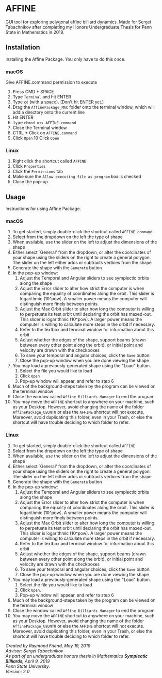 # AFFINE
GUI tool for exploring polygonal affine billiard dynamics. Made for Sergei Tabachnikov after completing my Honors Undergraduate Thesis for Penn State in Mathematics in 2019. 

## Installation

Installing the Affine Package. You only have to do this once.

### macOS

Give AFFINE.command permission to execute

1. Press CMD + SPACE
2. Type ``Terminal`` and hit ENTER
3. Type ``cd`` (with a space). (Don't hit ENTER yet.)
4. Drag the ``AffinePackage_MAC`` folder onto the terminal window, which will add a directory onto the current line
5. Hit ENTER
6. Type ``chmod u+x AFFINE.command``
7. Close the Terminal window
8. CTRL + Click on ``AFFINE.command``
9.  Click ``Open``
10  Click ``Open``

### Linux

1. Right click the shortcut called ``AFFINE`` 
2. Click ``Properties``
3. Click the ``Permissions`` tab
4. Make sure the ``Allow executing file as program`` box is checked
5. Close the pop-up

## Usage

Instructions for using Affine Package.

### macOS

1. To get started, simply double-click the shortcut called ``AFFINE.command``
2. Select from the dropdown on the left the type of shape
3. When available, use the slider on the left to adjust the dimensions of the shape
4. Either select `General' from the dropdown, or alter the coordinates of your shape using the sliders on the right to create a general polygon. The slider on the left either adds or subtracts vertices from the shape
5. Generate the shape with the ``Generate`` button
6. In the pop-up window:
    1. Adjust the Temporal and Angular sliders to see symplectic orbits along the shape
    2. Adjust the Error slider to alter how strict the computer is when comparing the equality of coordinates along the orbit. This slider is logarithmic (10^pow). A smaller power means the computer will distinguish more finely between points.
    3. Adjust the Max Orbit slider to alter how long the computer is willing to perpetuate its test orbit until declaring the orbit has maxed-out. This slider is logarithmic (10^pow). A larger power means the computer is willing to calculate more steps in the orbit if necessary.
    4. Refer to the textbox and terminal window for information about this orbit
    5. Adjust whether the edges of the shape, support beams (drawn between every other point along the orbit), or initial point and velocity are drawn with the checkboxes
    6. To save your temporal and angular choices, click the ``Save`` button
    7. Close the pop-up window when you are done viewing the shape
7. You may load a previously-generated shape using the "Load" button.
    1. Select the file you would like to load
    2. Click ``Open``
    3. Pop-up window will appear, and refer to step 6
8. Much of the background-steps taken by the program can be viewed on the terminal window
9. Close the window called ``Affine Billiards Manager`` to end the program
10. You may move the ``AFFINE`` shortcut to anywhere on your machine, such as your Desktop. However, avoid changing the name of the folder ``AffinePackage_UBUNTU`` or else the ``AFFINE`` shortcut will not execute. Moreover, avoid duplicating this folder, even in your Trash, or else the shortcut will have trouble deciding to which folder to refer. 


### Linux

1. To get started, simply double-click the shortcut called ``AFFINE``
2. Select from the dropdown on the left the type of shape
3. When available, use the slider on the left to adjust the dimensions of the shape
4. Either select `General' from the dropdown, or alter the coordinates of your shape using the sliders on the right to create a general polygon. The slider on the left either adds or subtracts vertices from the shape
5. Generate the shape with the ``Generate`` button
6. In the pop-up window:
    1. Adjust the Temporal and Angular sliders to see symplectic orbits along the shape  
    2. Adjust the Error slider to alter how strict the computer is when comparing the equality of coordinates along the orbit. This slider is logarithmic (10^pow). A smaller power means the computer will distinguish more finely between points.  
    3. Adjust the Max Orbit slider to alter how long the computer is willing to perpetuate its test orbit until declaring the orbit has maxed-out. This slider is logarithmic (10^pow). A larger power means the computer is willing to calculate more steps in the orbit if necessary.  
    4. Refer to the textbox and terminal window for information about this orbit  
    5. Adjust whether the edges of the shape, support beams (drawn between every other point along the orbit), or initial point and velocity are drawn with the checkboxes  
    6. To save your temporal and angular choices, click the ``Save`` button 
    7. Close the pop-up window when you are done viewing the shape 
7. You may load a previously-generated shape using the "Load" button.
    1. Select the file you would like to load 
    2. Click ``Open``. 
    3. Pop-up window will appear, and refer to step 6 
8. Much of the background-steps taken by the program can be viewed on the terminal window
9. Close the window called ``Affine Billiards Manager`` to end the program
10. You may move the ``AFFINE`` shortcut to anywhere on your machine, such as your Desktop. However, avoid changing the name of the folder ``AffinePackage_UBUNTU`` or else the ``AFFINE`` shortcut will not execute. Moreover, avoid duplicating this folder, even in your Trash, or else the shortcut will have trouble deciding to which folder to refer. 


*Created by Raymond Friend, May 19, 2019*  
*Advisor: Sergei Tabachnikov*  
*As part of an undergraduate honors thesis in Mathematics **Symplectic Billiards**, April 9, 2019*  
*Penn State University*.  
*Version: 2.0*

